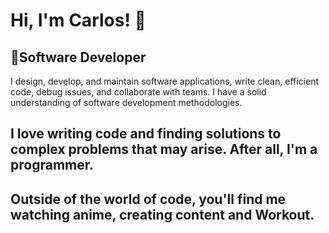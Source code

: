 # Hi, I'm Carlos! 👋

## 🚀Software Developer
I design, develop, and maintain software applications, write clean, efficient code, debug issues, and collaborate with teams. I have a solid understanding of software development methodologies.

## I love writing code and finding solutions to complex problems that may arise. After all, I'm a programmer.

## Outside of the world of code, you'll find me watching anime, creating content and Workout.
